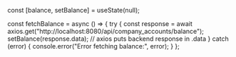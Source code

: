 const [balance, setBalance] = useState(null);

  const fetchBalance = async () => {
    try {
      const response = await axios.get("http://localhost:8080/api/company_accounts/balance");
      setBalance(response.data); // axios puts backend response in .data
    } catch (error) {
      console.error("Error fetching balance:", error);
    }
  };
